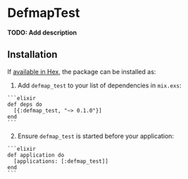 # DefmapTest

**TODO: Add description**

## Installation

If [available in Hex](https://hex.pm/docs/publish), the package can be installed as:

  1. Add `defmap_test` to your list of dependencies in `mix.exs`:

    ```elixir
    def deps do
      [{:defmap_test, "~> 0.1.0"}]
    end
    ```

  2. Ensure `defmap_test` is started before your application:

    ```elixir
    def application do
      [applications: [:defmap_test]]
    end
    ```

